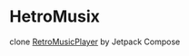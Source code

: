 # HetroMusix
clone [RetroMusicPlayer](https://github.com/RetroMusicPlayer/RetroMusicPlayer) by Jetpack Compose
